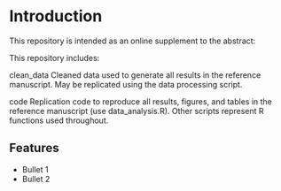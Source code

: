 # Introduction

This repository is intended as an online supplement to the abstract:


This repository includes:

clean_data Cleaned data used to generate all results in the reference manuscript. May be replicated using the data processing script.

code Replication code to reproduce all results, figures, and tables in the reference manuscript (use data_analysis.R). Other scripts represent R functions used throughout.

## Features
- Bullet 1
- Bullet 2
